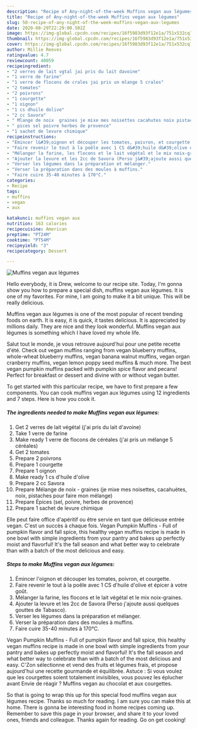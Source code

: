 ```yaml
---
description: "Recipe of Any-night-of-the-week Muffins vegan aux légumes"
title: "Recipe of Any-night-of-the-week Muffins vegan aux légumes"
slug: 50-recipe-of-any-night-of-the-week-muffins-vegan-aux-legumes
date: 2020-08-29T22:29:00.502Z
image: https://img-global.cpcdn.com/recipes/16f5983d93f12e1a/751x532cq70/muffins-vegan-aux-legumes-photo-principale-de-la-recette.jpg
thumbnail: https://img-global.cpcdn.com/recipes/16f5983d93f12e1a/751x532cq70/muffins-vegan-aux-legumes-photo-principale-de-la-recette.jpg
cover: https://img-global.cpcdn.com/recipes/16f5983d93f12e1a/751x532cq70/muffins-vegan-aux-legumes-photo-principale-de-la-recette.jpg
author: Millie Reeves
ratingvalue: 4.7
reviewcount: 40059
recipeingredient:
- "2 verres de lait vgtal jai pris du lait davoine"
- "1 verre de farine"
- "1 verre de flocons de crales jai pris un mlange 5 crales"
- "2 tomates"
- "2 poivrons"
- "1 courgette"
- "1 oignon"
- "1 cs dhuile dolive"
- "2 cc Savora"
- " Mlange de noix  graines je mixe mes noisettes cacahutes noix pistaches pour faire mon mlange"
- " pices sel poivre herbes de provence"
- "1 sachet de levure chimique"
recipeinstructions:
- "Émincer l&#39;oignon et découper les tomates, poivron, et courgette."
- "Faire revenir le tout à la poêle avec 1 CS d&#39;huile d&#39;olive et épicer à votre goût."
- "Mélanger la farine, les flocons et le lait végétal et le mix noix-graines."
- "Ajouter la levure et les 2cc de Savora (Perso j&#39;ajoute aussi quelques gouttes de Tabasco)."
- "Verser les légumes dans la préparation et mélanger."
- "Verser la préparation dans des moules à muffins."
- "Faire cuire 35-40 minutes à 170°C."
categories:
- Recipe
tags:
- muffins
- vegan
- aux

katakunci: muffins vegan aux 
nutrition: 163 calories
recipecuisine: American
preptime: "PT24M"
cooktime: "PT54M"
recipeyield: "3"
recipecategory: Dessert

---
```



![Muffins vegan aux légumes](https://img-global.cpcdn.com/recipes/16f5983d93f12e1a/751x532cq70/muffins-vegan-aux-legumes-photo-principale-de-la-recette.jpg)

Hello everybody, it is Drew, welcome to our recipe site. Today, I'm gonna show you how to prepare a special dish, muffins vegan aux légumes. It is one of my favorites. For mine, I am going to make it a bit unique. This will be really delicious.

Muffins vegan aux légumes is one of the most popular of recent trending foods on earth. It is easy, it is quick, it tastes delicious. It is appreciated by millions daily. They are nice and they look wonderful. Muffins vegan aux légumes is something which I have loved my whole life.

Salut tout le monde, je vous retrouve aujourd&#39;hui pour une petite recette d&#39;été. Check out vegan muffins ranging from vegan blueberry muffins, whole-wheat blueberry muffins, vegan banana walnut muffins, vegan organ cranberry muffins, vegan lemon poppy seed muffins &amp; much more. The best vegan pumpkin muffins packed with pumpkin spice flavor and pecans! Perfect for breakfast or dessert and divine with or without vegan butter.


To get started with this particular recipe, we have to first prepare a few components. You can cook muffins vegan aux légumes using 12 ingredients and 7 steps. Here is how you cook it.

<!--inarticleads1-->

##### The ingredients needed to make Muffins vegan aux légumes:

1. Get 2 verres de lait végétal (j&#39;ai pris du lait d&#39;avoine)
1. Take 1 verre de farine
1. Make ready 1 verre de flocons de céréales (j&#39;ai pris un mélange 5 céréales)
1. Get 2 tomates
1. Prepare 2 poivrons
1. Prepare 1 courgette
1. Prepare 1 oignon
1. Make ready 1 cs d&#39;huile d&#39;olive
1. Prepare 2 cc Savora
1. Prepare  Mélange de noix - graines (je mixe mes noisettes, cacahuètes, noix, pistaches pour faire mon mélange)
1. Prepare  Épices (sel, poivre, herbes de provence)
1. Prepare 1 sachet de levure chimique


Elle peut faire office d&#39;apéritif ou être servie en tant que délicieuse entrée vegan. C&#39;est un succès à chaque fois. Vegan Pumpkin Muffins - Full of pumpkin flavor and fall spice, this healthy vegan muffins recipe is made in one bowl with simple ingredients from your pantry and bakes up perfectly moist and flavorful! It&#39;s the fall season and what better way to celebrate than with a batch of the most delicious and easy. 

<!--inarticleads2-->

##### Steps to make Muffins vegan aux légumes:

1. Émincer l&#39;oignon et découper les tomates, poivron, et courgette.
1. Faire revenir le tout à la poêle avec 1 CS d&#39;huile d&#39;olive et épicer à votre goût.
1. Mélanger la farine, les flocons et le lait végétal et le mix noix-graines.
1. Ajouter la levure et les 2cc de Savora (Perso j&#39;ajoute aussi quelques gouttes de Tabasco).
1. Verser les légumes dans la préparation et mélanger.
1. Verser la préparation dans des moules à muffins.
1. Faire cuire 35-40 minutes à 170°C.


Vegan Pumpkin Muffins - Full of pumpkin flavor and fall spice, this healthy vegan muffins recipe is made in one bowl with simple ingredients from your pantry and bakes up perfectly moist and flavorful! It&#39;s the fall season and what better way to celebrate than with a batch of the most delicious and easy. C&#39;Zon sélectionne et vend des fruits et légumes frais, et propose aujourd&#39;hui une recette gourmande et équilibrée. Astuce : Si vous voulez que les courgettes soient totalement invisibles, vous pouvez les éplucher avant Envie de réagir ? Muffins vegan au chocolat et aux courgettes. 

So that is going to wrap this up for this special food muffins vegan aux légumes recipe. Thanks so much for reading. I am sure you can make this at home. There is gonna be interesting food in home recipes coming up. Remember to save this page in your browser, and share it to your loved ones, friends and colleague. Thanks again for reading. Go on get cooking!
